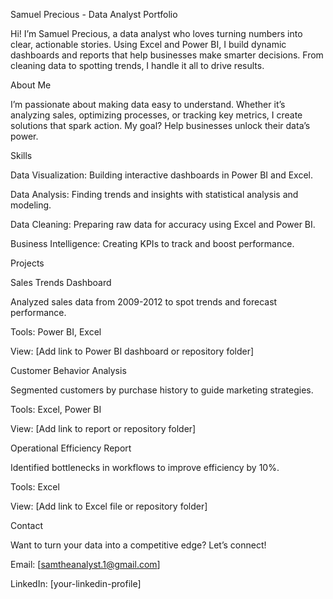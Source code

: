 Samuel Precious - Data Analyst Portfolio

Hi! I’m Samuel Precious, a data analyst who loves turning numbers into clear, actionable stories. Using Excel and Power BI, I build dynamic dashboards and reports that help businesses make smarter decisions. From cleaning data to spotting trends, I handle it all to drive results.

About Me

I’m passionate about making data easy to understand. Whether it’s analyzing sales, optimizing processes, or tracking key metrics, I create solutions that spark action. My goal? Help businesses unlock their data’s power.

Skills





Data Visualization: Building interactive dashboards in Power BI and Excel.



Data Analysis: Finding trends and insights with statistical analysis and modeling.



Data Cleaning: Preparing raw data for accuracy using Excel and Power BI.



Business Intelligence: Creating KPIs to track and boost performance.

Projects





Sales Trends Dashboard





Analyzed sales data from 2009-2012 to spot trends and forecast performance.



Tools: Power BI, Excel



View: [Add link to Power BI dashboard or repository folder]



Customer Behavior Analysis





Segmented customers by purchase history to guide marketing strategies.



Tools: Excel, Power BI



View: [Add link to report or repository folder]



Operational Efficiency Report





Identified bottlenecks in workflows to improve efficiency by 10%.



Tools: Excel



View: [Add link to Excel file or repository folder]

Contact

Want to turn your data into a competitive edge? Let’s connect!





Email: [samtheanalyst.1@gmail.com]



LinkedIn: [your-linkedin-profile]

